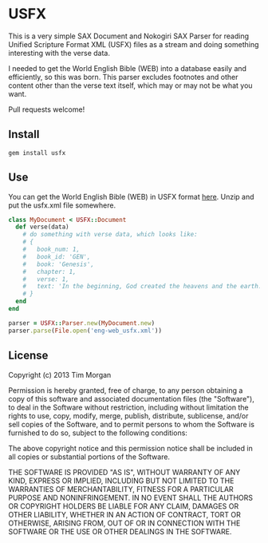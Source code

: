 # USFX

This is a very simple SAX Document and Nokogiri SAX Parser for reading Unified Scripture Format XML (USFX) files as a stream and doing something interesting with the verse data.

I needed to get the World English Bible (WEB) into a database easily and efficiently, so this was born. This parser excludes footnotes and other content other than the verse text itself, which may or may not be what you want.

Pull requests welcome!

## Install

```
gem install usfx
```

## Use

You can get the World English Bible (WEB) in USFX format [here](http://ebible.org/web/). Unzip and put the usfx.xml file somewhere.

```ruby
class MyDocument < USFX::Document
  def verse(data)
    # do something with verse data, which looks like:
    # {
    #   book_num: 1,
    #   book_id: 'GEN',
    #   book: 'Genesis',
    #   chapter: 1,
    #   verse: 1,
    #   text: 'In the beginning, God created the heavens and the earth.'
    # }
  end
end

parser = USFX::Parser.new(MyDocument.new)
parser.parse(File.open('eng-web_usfx.xml'))
```

## License

Copyright (c) 2013 Tim Morgan

Permission is hereby granted, free of charge, to any person obtaining a copy of this software and associated documentation files (the "Software"), to deal in the Software without restriction, including without limitation the rights to use, copy, modify, merge, publish, distribute, sublicense, and/or sell copies of the Software, and to permit persons to whom the Software is furnished to do so, subject to the following conditions:

The above copyright notice and this permission notice shall be included in all copies or substantial portions of the Software.

THE SOFTWARE IS PROVIDED "AS IS", WITHOUT WARRANTY OF ANY KIND, EXPRESS OR IMPLIED, INCLUDING BUT NOT LIMITED TO THE WARRANTIES OF MERCHANTABILITY, FITNESS FOR A PARTICULAR PURPOSE AND NONINFRINGEMENT. IN NO EVENT SHALL THE AUTHORS OR COPYRIGHT HOLDERS BE LIABLE FOR ANY CLAIM, DAMAGES OR OTHER LIABILITY, WHETHER IN AN ACTION OF CONTRACT, TORT OR OTHERWISE, ARISING FROM, OUT OF OR IN CONNECTION WITH THE SOFTWARE OR THE USE OR OTHER DEALINGS IN THE SOFTWARE.
